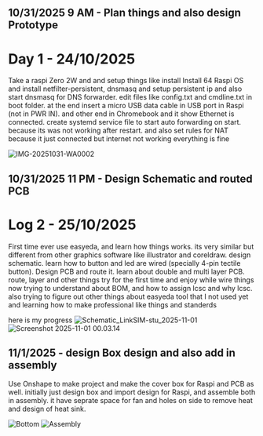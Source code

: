 <!--
  ===================    !!READ THIS NOTICE!!   ====================
  DO NOT edit this file manually. Your changes WILL BE OVERWRITTEN!
  This journal is auto generated and updated by Hack Club Blueprint.
  To edit this file, please edit your journal entries on Blueprint.
  ==================================================================
-->

## 10/31/2025 9 AM - Plan things and also design Prototype  

# Day 1 - 24/10/2025

Take a raspi Zero 2W and and setup things like install Install 64 Raspi OS and install netfilter-persistent, dnsmasq and setup persistent ip and also start dnsmasq for DNS forwarder. 
edit files like config.txt and cmdline.txt in boot folder. 
at the end insert a micro USB data cable in USB port in Raspi (not in PWR IN). and other end in Chromebook and it show Ethernet is connected.
create systemd service file to start auto forwarding on start. because its was not working after restart. and also set rules for NAT because it just connected but internet not working
everything is fine

![IMG-20251031-WA0002](https://blueprint.hackclub.com/user-attachments/blobs/proxy/eyJfcmFpbHMiOnsiZGF0YSI6NjkwNSwicHVyIjoiYmxvYl9pZCJ9fQ==--852810a901523ee035e1fbaf275a4c287b4549b9/IMG-20251031-WA0002.jpg)
  

## 10/31/2025 11 PM - Design Schematic and routed PCB  

# Log 2 - 25/10/2025

First time ever use easyeda, and learn how things works. its very similar but different from other graphics software like illustrator and coreldraw. design schematic. learn how to button and led are wired (specially 4-pin tectile button). 
Design PCB and route it. learn about double and multi layer PCB. route, layer and other things try for the first time and enjoy while wire things
now trying to understand about BOM, and how to assign lcsc and why lcsc. 
also trying to figure out other things about easyeda tool that I not used yet and learning how to make professional like things and standerds

here is my progress
![Schematic_LinkSIM-stu_2025-11-01](https://blueprint.hackclub.com/user-attachments/blobs/proxy/eyJfcmFpbHMiOnsiZGF0YSI6NzE0MywicHVyIjoiYmxvYl9pZCJ9fQ==--0fb8bd7e6e4b111e18e01b4a86c478e997b602bd/Schematic_LinkSIM-stu_2025-11-01.png)
![Screenshot 2025-11-01 00.03.14](https://blueprint.hackclub.com/user-attachments/blobs/proxy/eyJfcmFpbHMiOnsiZGF0YSI6NzE0MiwicHVyIjoiYmxvYl9pZCJ9fQ==--ed1fc3501cebb290acb717689ec26ff196250f0f/Screenshot%202025-11-01%2000.03.14.png)


  

## 11/1/2025 - design Box design and also add in assembly  

Use Onshape to make project and make the cover box for Raspi and PCB as well.
initially just design box and import design for Raspi, and assemble both in assembly. 
it have seprate space for fan and holes on side to remove heat and design of heat sink. 

![Bottom](https://blueprint.hackclub.com/user-attachments/blobs/proxy/eyJfcmFpbHMiOnsiZGF0YSI6NzM2NSwicHVyIjoiYmxvYl9pZCJ9fQ==--ce5529752c4394462e212f4cd94a6b7c53224e28/Screenshot%202025-11-01%2013.39.38.png)
![Assembly](https://blueprint.hackclub.com/user-attachments/blobs/proxy/eyJfcmFpbHMiOnsiZGF0YSI6NzM2NiwicHVyIjoiYmxvYl9pZCJ9fQ==--f638c3a23cb2d27b87db9e0bf13272da4860f798/Screenshot%202025-11-01%2013.40.33.png)
  


